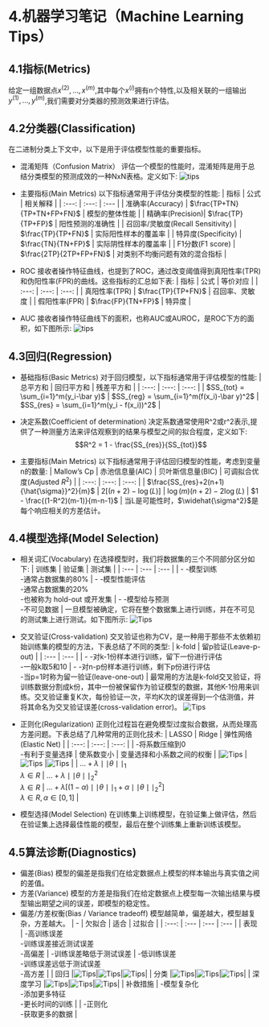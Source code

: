 # 4.机器学习笔记（Machine Learning Tips）
## 4.1指标(Metrics)
给定一组数据点${x^{(2)},…,x^{(m)}}$,其中每个$x^{(i)}$拥有n个特性,以及相关联的一组输出${y^{(1)},…,y^{(m)}}$,我们需要对分类器的预测效果进行评估。
## 4.2分类器(Classification)
在二进制分类上下文中，以下是用于评估模型性能的重要指标。

 - 混淆矩阵（Confusion Matrix）
评估一个模型的性能时，混淆矩阵是用于总结分类模型的预测成效的一种NxN表格。定义如下:
![tips][1]


 - 主要指标(Main Metrics)
以下指标通常用于评估分类模型的性能:
| 指标  | 公式 |  相关解释  |
| :---:   | :---:  | :--- |
| 准确率(Accuracy) | $\frac{TP+TN}{TP+TN+FP+FN}$ | 模型的整体性能 |
| 精确率(Precision)| $\frac{TP}{TP+FP}$ | 阳性预测的准确性 |
| 召回率/灵敏度(Recall Sensitivity) | $\frac{TP}{TP+FN}$ | 实际阳性样本的覆盖率 |
| 特异度(Specificity) | $\frac{TN}{TN+FP}$ | 实际阴性样本的覆盖率 |
| F1分数(F1 score) | $\frac{2TP}{2TP+FP+FN}$ | 对类别不均衡问题有效的混合指标 |


 - ROC
接收者操作特征曲线，也提到了ROC，通过改变阈值得到真阳性率(TPR)和伪阳性率(FPR)的曲线。这些指标的汇总如下表:
| 指标 | 公式 | 等价对应 |
| :---: | :---: | :---: |
| 真阳性率(TPR) | $\frac{TP}{TP+FN}$ | 召回率、灵敏度 |
| 假阳性率(FPR) | $\frac{FP}{TN+FP}$ | 特异度 |


 - AUC
接收者操作特征曲线下的面积，也称AUC或AUROC，是ROC下方的面积，如下图所示:
![tips][2]
## 4.3回归(Regression)
 - 基础指标(Basic Metrics)
对于回归模型，以下指标通常用于评估模型的性能:
| 总平方和 | 回归平方和 | 残差平方和 |
| :---: | :---: | :---: |
| $SS_{tot} = \sum_{i=1}^m(y_i-\bar y)$ | $SS_{reg} = \sum_{i=1}^m(f(x_i)-\bar y)^2$ | $SS_{res} = \sum_{i=1}^m(y_i - f(x_i))^2$ |


 - 决定系数(Coefficient of determination)
决定系数通常使用R^2或r^2表示,提供了一种测量方法来评估观察到的结果与模型之间的拟合程度，定义如下:
$$R^2 = 1 - \frac{SS_{res}}{SS_{tot}}$$
 - 主要指标(Main Metrics)
以下指标通常用于评估回归模型的性能，考虑到变量n的数量:
| Mallow’s Cp | 赤池信息量(AIC) | 贝叶斯信息量(BIC) | 可调拟合优度(Adjusted $R^2$) |
| :---: | :---: | :---: |
| $\frac{SS_{res}+2(n+1){\hat{\sigma}}^2}{m}$ | $2[(n+2)-\log(L)]$ | $\log(m)(n+2) - 2\log(L)$ | $1 - \frac{(1-R^2)(m-1)}{m-n-1}$ |
当L是可能性时，$\widehat{\sigma^2}$是每个响应相关的方差估计。
## 4.4模型选择(Model Selection)
 - 相关词汇(Vocabulary)
 在选择模型时，我们将数据集的三个不同部分区分如下:
| 训练集 | 验证集 | 测试集 |
| :--- | :--- | :--- |
| - -模型训练 <br> -通常占数据集的80% | - -模型性能评估 <br> -通常占数据集的20%  <br> -也被称为 hold-out 或开发集 | - -模型给与预测 <br> -不可见数据 |
一旦模型被确定，它将在整个数据集上进行训练，并在不可见的测试集上进行测试。如下图所示:
![Tips][3]

 - 交叉验证(Cross-validation)
交叉验证也称为CV，是一种用于那些不太依赖初始训练集的模型的方法，下表总结了不同的类型:
| k-fold | 留p验证(Leave-p-out) |
| :--- | :--- |
| - -对k-1份样本进行训练，留下一份进行评估 <br> -一般k取5和10 | - -对n-p份样本进行训练，剩下p份进行评估 <br> -当p=1时称为留一验证(leave-one-out) |
最常用的方法是k-fold交叉验证，将训练数据分割成k份，其中一份被保留作为验证模型的数据，其他K-1份用来训练。交叉验证重复K次，每份验证一次，平均K次的误差得到一个估测值，并将其命名为交叉验证误差(cross-validation error)。
![Tips][4]

 - 正则化(Regularization)
正则化过程旨在避免模型过度拟合数据，从而处理高方差问题。下表总结了几种常用的正则化技术:
| LASSO | Ridge | 弹性网络(Elastic Net) |
| :---: | :---: | :---: |
| -将系数压缩到0 <br> -有利于变量选择 | 使系数变小 | 变量选择和小系数之间的权衡 |
|![Tips][5] |![Tips][6] |![Tips][7] |
| $...+\lambda\mid\mid\theta\mid\mid_1$ <br> $\lambda\in R$ | $...+\lambda\mid\mid\theta\mid\mid_2^2$ <br> $\lambda\in R$ | $...+\lambda[(1-\alpha)\mid\mid\theta\mid\mid_1 + \alpha\mid\mid\theta\mid\mid_2^2]$ <br> $\lambda\in R, \alpha\in[0,1]$ |


 - 模型选择(Model Selection)
在训练集上训练模型，在验证集上做评估，然后在验证集上选择最佳性能的模型，最后在整个训练集上重新训练该模型。
## 4.5算法诊断(Diagnostics)
 - 偏差(Bias)
模型的偏差是指我们在给定数据点上模型的样本输出与真实值之间的差值。
 - 方差(Variance)
模型的方差是指我们在给定数据点上模型每一次输出结果与模型输出期望之间的误差，即模型的稳定性。
 - 偏差/方差权衡(Bias / Variance tradeoff)
模型越简单，偏差越大，模型越复杂，方差越大。
| - | 欠拟合 | 适合 | 过拟合 |
| :---: | :--- | :--- | :--- |
| 表现 | -高训练误差 <br> -训练误差接近测试误差 <br> -高偏差 | -训练误差略低于测试误差 | -低训练误差 <br> -训练误差远低于测试误差 <br> -高方差 | 
| 回归 |![Tips][8]|![Tips][9]|![Tips][10]|
| 分类 |![Tips][11]|![Tips][12]|![Tips][13]|
| 深度学习 |![Tips][14]|![Tips][15]|![Tips][16]|
| 补救措施 | -模型复杂化 <br> -添加更多特征 <br> -更长时间的训练 |  | -正则化 <br> -获取更多的数据 | 


  [1]: https://s1.ax1x.com/2018/09/18/iemYkV.png
  [2]: https://s1.ax1x.com/2018/09/18/iemGT0.png
  [3]: https://s1.ax1x.com/2018/09/19/ieLaPf.png
  [4]: https://s1.ax1x.com/2018/09/19/ieLdG8.png
  [5]: https://s1.ax1x.com/2018/09/18/iem8wq.png
  [6]: https://s1.ax1x.com/2018/09/18/iemtYT.png
  [7]: https://s1.ax1x.com/2018/09/18/iemapF.png
  [8]: https://s1.ax1x.com/2018/09/18/iemeFf.png
  [9]: https://s1.ax1x.com/2018/09/18/iemKSg.png
  [10]: https://s1.ax1x.com/2018/09/18/iemmY8.png
  [11]: https://s1.ax1x.com/2018/09/18/iemMlQ.png
  [12]: https://s1.ax1x.com/2018/09/18/iemnfS.png
  [13]: https://s1.ax1x.com/2018/09/19/ieOhkt.png
  [14]: https://s1.ax1x.com/2018/09/18/iemQyj.png
  [15]: https://s1.ax1x.com/2018/09/18/iemlOs.png
  [16]: https://s1.ax1x.com/2018/09/18/iem3mn.png
